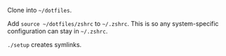 Clone into `~/dotfiles`.

Add `source ~/dotfiles/zshrc` to `~/.zshrc`. This is so any
system-specific configuration can stay in `~/.zshrc`.

`./setup` creates symlinks.
